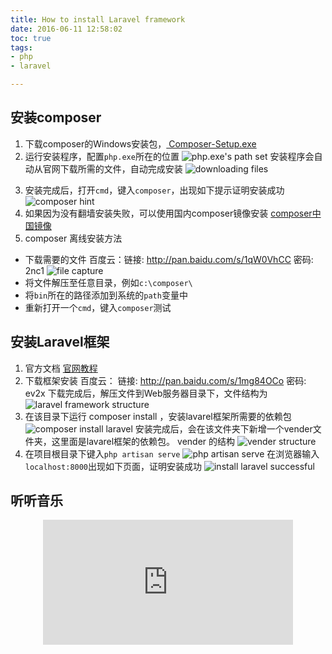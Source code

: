 ```yaml
---
title: How to install Laravel framework
date: 2016-06-11 12:58:02
toc: true
tags:
- php
- laravel

---
```


## 安装composer
1. 下载composer的Windows安装包，[ Composer-Setup.exe ](https://getcomposer.org/download/)
2. 运行安装程序，配置`php.exe`所在的位置
![php.exe's path set](set_php_path.jpg)
安装程序会自动从官网下载所需的文件，自动完成安装
![downloading files](downloading_files.jpg)

<!-- more -->


3. 安装完成后，打开`cmd`，键入`composer`，出现如下提示证明安装成功
![composer hint](composer_hint.png)
4. 如果因为没有翻墙安装失败，可以使用国内composer镜像安装
[composer中国镜像](http://pkg.phpcomposer.com/)
5. composer 离线安装方法
- 下载需要的文件
百度云：链接: http://pan.baidu.com/s/1qW0VhCC 密码: 2nc1
![file capture](file_capture.jpg)
- 将文件解压至任意目录，例如`c:\composer\`
- 将`bin`所在的路径添加到系统的`path`变量中
- 重新打开一个`cmd`，键入`composer`测试

## 安装Laravel框架
1. 官方文档
[官网教程](https://laravel.com/docs/5.2#installation)
2. 下载框架安装
百度云： 链接: http://pan.baidu.com/s/1mg84OCo 密码: ev2x
下载完成后，解压文件到Web服务器目录下，文件结构为
![laravel framework structure](laravel_framework_structure.png)
3. 在该目录下运行 composer install ，安装lavarel框架所需要的依赖包
![composer install laravel](composer_install_laravel.png)
安装完成后，会在该文件夹下新增一个vender文件夹，这里面是lavarel框架的依赖包。
vender 的结构
![vender structure](vendor_structure.png)
4. 在项目根目录下键入`php artisan serve`
![php artisan serve](php_artisan_serve.png)
在浏览器输入`localhost:8000`出现如下页面，证明安装成功
![install laravel successful](install_laravel_successful.png)

## 听听音乐
<center> <iframe name="iframe_canvas" src="http://douban.fm/partner/baidu/doubanradio" scrolling="no" frameborder="0" width="400" height="200"></iframe> </center>

